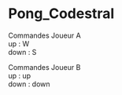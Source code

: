 # Pong_Codestral

Commandes Joueur A  
up : W  
down : S  

Commandes Joueur B  
up : up  
down : down  
